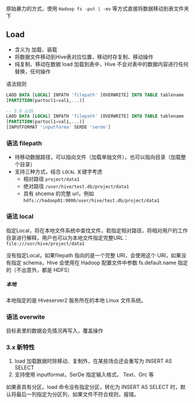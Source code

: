 原始暴力的方式，使用 `Hadoop fs -put | -mv` 等方式直接将数据移动到表文件夹下

## Load

+ 含义为 加载、装载
+ 将数据文件移动到Hive表对应位置，移动时存复制、移动操作
+ 纯复制、移动在数据 load 加载到表中，Hive 不会对表中的数据内容进行任何替换，任何操作

语法规则

```sql
LAOD DATA [LOCAL] INPATH 'filepath' [OVERWRITE] INTO TABLE tablename
[PARTITION(partocl1=val1,...)]

-- 3.0 以后
LAOD DATA [LOCAL] INPATH 'filepath' [OVERWRITE] INTO TABLE tablename
[PARTITION(partocl1=val1,...)]
[INPUTFORMAT 'inputforma' SERDE 'serde']
```

### 语法 filepath

+ 待移动数据路径，可以指向文件（加载单独文件），也可以指向目录（加载整个目录）
+ 支持三种方式，结合 `LOCAL` 关键字考虑
	+ 相对路径  `project/data1`
	+ 绝对路径  `/user/hive/test.db/project/data1`
	+ 具有 shcema 的完整 url，例如 `hdfs://hadoop01:9000/user/hive/test.db/project/data1`

### 语法 local

指定Local，将在本地文件系统中查找文件，若指定相对路径，将相对用户的工作目录进行解释，用户也可以为本地文件指定完整URL：`file:///usr/hive/project/data1`

没有指定Local，如果filepath 指向的是一个完整 URI，会使用这个 URI，如果没有指定 schema，Hive 会使用在 Hadoop 配置文件中参数  fs.default.name 指定的（不出意外，都是 HDFS）

##### 本地

本地指定的是 Hiveserver2 服务所在的本地 Linux 文件系统。

### 语法 overwite

目标表里的数据会先情况再写入，覆盖操作





### 3.x 新特性

1. load 加载数据时除移动、复制外，在某些场合还会重写为 INSERT AS SELECT
2. 支持使用 inputformat，SerDe 指定输入格式， Text、Orc 等

如果表具有分区，load 命令没有指定分区，转化为 INSERT AS SELECT 时，默认将最后一列指定为分区列，如果文件不符合规则，报错。

